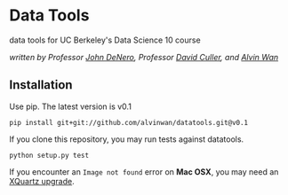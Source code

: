 # Data Tools

data tools for UC Berkeley's Data Science 10 course

*written by Professor [John DeNero](http://denero.org), Professor [David Culler](http://www.cs.berkeley.edu/~culler), and [Alvin Wan](http://alvinwan.com)*

## Installation

Use pip. The latest version is v0.1

```
pip install git+git://github.com/alvinwan/datatools.git@v0.1
```

If you clone this repository, you may run tests against datatools.

```
python setup.py test
```

If you encounter an `Image not found` error on **Mac OSX**, you may need an [XQuartz upgrade](http://xquartz.macosforge.org/landing/).
